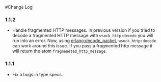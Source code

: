 #Change Log

### 1.1.2
* Handle fragmented HTTP messages. In previous version if you tried to decode a fragmented HTTP message with ```wsock_http:decode``` you will run into an error. Now, using [erlang:decode_packet](http://www.erlang.org/doc/man/erlang.html#decode_packet-3), ```wsock_http:decode``` can work around this issue. If you pass a fragmented http message it will return the atom ```fragmendted_http_message```.

### 1.1.1
* Fix a bugs in type specs.
